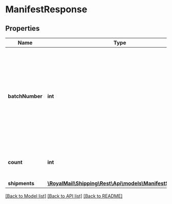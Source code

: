 # ManifestResponse

## Properties
Name | Type | Description | Notes
------------ | ------------- | ------------- | -------------
**batchNumber** | **int** | The batch number of the manifest. It is a sequentially allocated number. Used in subsequent call to the create manifest label operation. | [optional] 
**count** | **int** | Total number of shipments on this manifest | [optional] 
**shipments** | [**\RoyalMail\Shipping\Rest\Api\models\ManifestShipments**](ManifestShipments.md) |  | [optional] 

[[Back to Model list]](../README.md#documentation-for-models) [[Back to API list]](../README.md#documentation-for-api-endpoints) [[Back to README]](../README.md)


